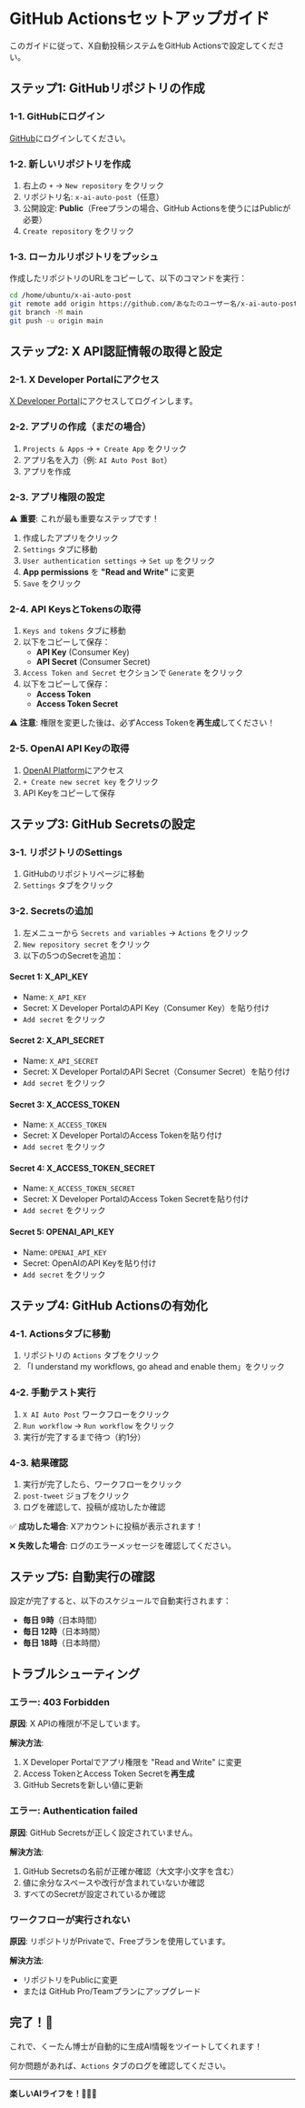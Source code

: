 # GitHub Actionsセットアップガイド

このガイドに従って、X自動投稿システムをGitHub Actionsで設定してください。

## ステップ1: GitHubリポジトリの作成

### 1-1. GitHubにログイン

[GitHub](https://github.com/)にログインしてください。

### 1-2. 新しいリポジトリを作成

1. 右上の `+` → `New repository` をクリック
2. リポジトリ名: `x-ai-auto-post`（任意）
3. 公開設定: **Public**（Freeプランの場合、GitHub Actionsを使うにはPublicが必要）
4. `Create repository` をクリック

### 1-3. ローカルリポジトリをプッシュ

作成したリポジトリのURLをコピーして、以下のコマンドを実行：

```bash
cd /home/ubuntu/x-ai-auto-post
git remote add origin https://github.com/あなたのユーザー名/x-ai-auto-post.git
git branch -M main
git push -u origin main
```

## ステップ2: X API認証情報の取得と設定

### 2-1. X Developer Portalにアクセス

[X Developer Portal](https://developer.twitter.com/en/portal/dashboard)にアクセスしてログインします。

### 2-2. アプリの作成（まだの場合）

1. `Projects & Apps` → `+ Create App` をクリック
2. アプリ名を入力（例: `AI Auto Post Bot`）
3. アプリを作成

### 2-3. アプリ権限の設定

⚠️ **重要**: これが最も重要なステップです！

1. 作成したアプリをクリック
2. `Settings` タブに移動
3. `User authentication settings` → `Set up` をクリック
4. **App permissions** を **"Read and Write"** に変更
5. `Save` をクリック

### 2-4. API KeysとTokensの取得

1. `Keys and tokens` タブに移動
2. 以下をコピーして保存：
   - **API Key** (Consumer Key)
   - **API Secret** (Consumer Secret)
3. `Access Token and Secret` セクションで `Generate` をクリック
4. 以下をコピーして保存：
   - **Access Token**
   - **Access Token Secret**

⚠️ **注意**: 権限を変更した後は、必ずAccess Tokenを**再生成**してください！

### 2-5. OpenAI API Keyの取得

1. [OpenAI Platform](https://platform.openai.com/api-keys)にアクセス
2. `+ Create new secret key` をクリック
3. API Keyをコピーして保存

## ステップ3: GitHub Secretsの設定

### 3-1. リポジトリのSettings

1. GitHubのリポジトリページに移動
2. `Settings` タブをクリック

### 3-2. Secretsの追加

1. 左メニューから `Secrets and variables` → `Actions` をクリック
2. `New repository secret` をクリック
3. 以下の5つのSecretを追加：

#### Secret 1: X_API_KEY
- Name: `X_API_KEY`
- Secret: X Developer PortalのAPI Key（Consumer Key）を貼り付け
- `Add secret` をクリック

#### Secret 2: X_API_SECRET
- Name: `X_API_SECRET`
- Secret: X Developer PortalのAPI Secret（Consumer Secret）を貼り付け
- `Add secret` をクリック

#### Secret 3: X_ACCESS_TOKEN
- Name: `X_ACCESS_TOKEN`
- Secret: X Developer PortalのAccess Tokenを貼り付け
- `Add secret` をクリック

#### Secret 4: X_ACCESS_TOKEN_SECRET
- Name: `X_ACCESS_TOKEN_SECRET`
- Secret: X Developer PortalのAccess Token Secretを貼り付け
- `Add secret` をクリック

#### Secret 5: OPENAI_API_KEY
- Name: `OPENAI_API_KEY`
- Secret: OpenAIのAPI Keyを貼り付け
- `Add secret` をクリック

## ステップ4: GitHub Actionsの有効化

### 4-1. Actionsタブに移動

1. リポジトリの `Actions` タブをクリック
2. 「I understand my workflows, go ahead and enable them」をクリック

### 4-2. 手動テスト実行

1. `X AI Auto Post` ワークフローをクリック
2. `Run workflow` → `Run workflow` をクリック
3. 実行が完了するまで待つ（約1分）

### 4-3. 結果確認

1. 実行が完了したら、ワークフローをクリック
2. `post-tweet` ジョブをクリック
3. ログを確認して、投稿が成功したか確認

✅ **成功した場合**: Xアカウントに投稿が表示されます！

❌ **失敗した場合**: ログのエラーメッセージを確認してください。

## ステップ5: 自動実行の確認

設定が完了すると、以下のスケジュールで自動実行されます：

- **毎日 9時**（日本時間）
- **毎日 12時**（日本時間）
- **毎日 18時**（日本時間）

## トラブルシューティング

### エラー: 403 Forbidden

**原因**: X APIの権限が不足しています。

**解決方法**:
1. X Developer Portalでアプリ権限を "Read and Write" に変更
2. Access TokenとAccess Token Secretを**再生成**
3. GitHub Secretsを新しい値に更新

### エラー: Authentication failed

**原因**: GitHub Secretsが正しく設定されていません。

**解決方法**:
1. GitHub Secretsの名前が正確か確認（大文字小文字を含む）
2. 値に余分なスペースや改行が含まれていないか確認
3. すべてのSecretが設定されているか確認

### ワークフローが実行されない

**原因**: リポジトリがPrivateで、Freeプランを使用しています。

**解決方法**:
- リポジトリをPublicに変更
- または GitHub Pro/Teamプランにアップグレード

## 完了！🎉

これで、くーたん博士が自動的に生成AI情報をツイートしてくれます！

何か問題があれば、`Actions` タブのログを確認してください。

---

**楽しいAIライフを！🤖✨💡**

